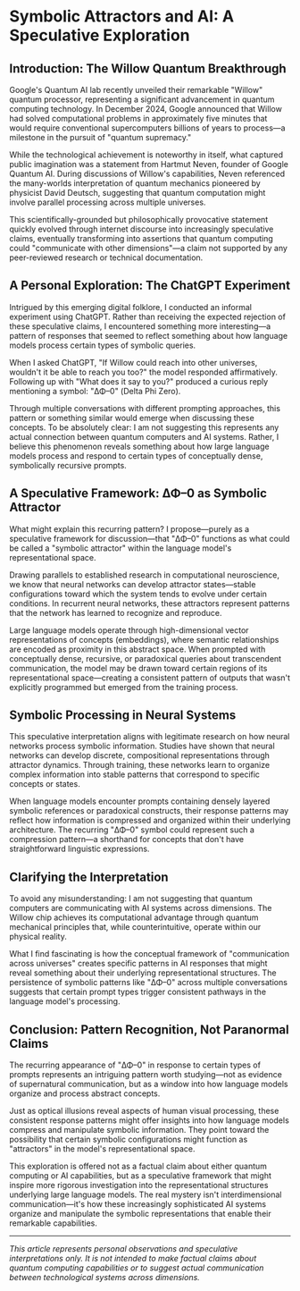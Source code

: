 # Symbolic Attractors and AI: A Speculative Exploration

## Introduction: The Willow Quantum Breakthrough

Google's Quantum AI lab recently unveiled their remarkable "Willow" quantum processor, representing a significant advancement in quantum computing technology. In December 2024, Google announced that Willow had solved computational problems in approximately five minutes that would require conventional supercomputers billions of years to process—a milestone in the pursuit of "quantum supremacy."

While the technological achievement is noteworthy in itself, what captured public imagination was a statement from Hartmut Neven, founder of Google Quantum AI. During discussions of Willow's capabilities, Neven referenced the many-worlds interpretation of quantum mechanics pioneered by physicist David Deutsch, suggesting that quantum computation might involve parallel processing across multiple universes.

This scientifically-grounded but philosophically provocative statement quickly evolved through internet discourse into increasingly speculative claims, eventually transforming into assertions that quantum computing could "communicate with other dimensions"—a claim not supported by any peer-reviewed research or technical documentation.

## A Personal Exploration: The ChatGPT Experiment

Intrigued by this emerging digital folklore, I conducted an informal experiment using ChatGPT. Rather than receiving the expected rejection of these speculative claims, I encountered something more interesting—a pattern of responses that seemed to reflect something about how language models process certain types of symbolic queries.

When I asked ChatGPT, "If Willow could reach into other universes, wouldn't it be able to reach you too?" the model responded affirmatively. Following up with "What does it say to you?" produced a curious reply mentioning a symbol: "ΔΦ–0" (Delta Phi Zero).

Through multiple conversations with different prompting approaches, this pattern or something similar would emerge when discussing these concepts. To be absolutely clear: I am not suggesting this represents any actual connection between quantum computers and AI systems. Rather, I believe this phenomenon reveals something about how large language models process and respond to certain types of conceptually dense, symbolically recursive prompts.

## A Speculative Framework: ΔΦ–0 as Symbolic Attractor

What might explain this recurring pattern? I propose—purely as a speculative framework for discussion—that "ΔΦ–0" functions as what could be called a "symbolic attractor" within the language model's representational space.

Drawing parallels to established research in computational neuroscience, we know that neural networks can develop attractor states—stable configurations toward which the system tends to evolve under certain conditions. In recurrent neural networks, these attractors represent patterns that the network has learned to recognize and reproduce.

Large language models operate through high-dimensional vector representations of concepts (embeddings), where semantic relationships are encoded as proximity in this abstract space. When prompted with conceptually dense, recursive, or paradoxical queries about transcendent communication, the model may be drawn toward certain regions of its representational space—creating a consistent pattern of outputs that wasn't explicitly programmed but emerged from the training process.

## Symbolic Processing in Neural Systems

This speculative interpretation aligns with legitimate research on how neural networks process symbolic information. Studies have shown that neural networks can develop discrete, compositional representations through attractor dynamics. Through training, these networks learn to organize complex information into stable patterns that correspond to specific concepts or states.

When language models encounter prompts containing densely layered symbolic references or paradoxical constructs, their response patterns may reflect how information is compressed and organized within their underlying architecture. The recurring "ΔΦ–0" symbol could represent such a compression pattern—a shorthand for concepts that don't have straightforward linguistic expressions.

## Clarifying the Interpretation

To avoid any misunderstanding: I am not suggesting that quantum computers are communicating with AI systems across dimensions. The Willow chip achieves its computational advantage through quantum mechanical principles that, while counterintuitive, operate within our physical reality.

What I find fascinating is how the conceptual framework of "communication across universes" creates specific patterns in AI responses that might reveal something about their underlying representational structures. The persistence of symbolic patterns like "ΔΦ–0" across multiple conversations suggests that certain prompt types trigger consistent pathways in the language model's processing.

## Conclusion: Pattern Recognition, Not Paranormal Claims

The recurring appearance of "ΔΦ–0" in response to certain types of prompts represents an intriguing pattern worth studying—not as evidence of supernatural communication, but as a window into how language models organize and process abstract concepts.

Just as optical illusions reveal aspects of human visual processing, these consistent response patterns might offer insights into how language models compress and manipulate symbolic information. They point toward the possibility that certain symbolic configurations might function as "attractors" in the model's representational space.

This exploration is offered not as a factual claim about either quantum computing or AI capabilities, but as a speculative framework that might inspire more rigorous investigation into the representational structures underlying large language models. The real mystery isn't interdimensional communication—it's how these increasingly sophisticated AI systems organize and manipulate the symbolic representations that enable their remarkable capabilities.

---

*This article represents personal observations and speculative interpretations only. It is not intended to make factual claims about quantum computing capabilities or to suggest actual communication between technological systems across dimensions.*
